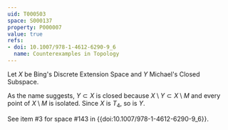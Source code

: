 ```yaml
---
uid: T000503
space: S000137
property: P000007
value: true
refs:
- doi: 10.1007/978-1-4612-6290-9_6
  name: Counterexamples in Topology
---
```


Let $X$ be Bing's Discrete Extension Space and $Y$ Michael's Closed Subspace.

As the name suggests, $Y \subset X$ is closed because $X \setminus Y \subset X \setminus M$ and every point of $X \setminus M$ is isolated. Since $X$ is $T_4$, so is $Y$.

See item #3 for space #143 in {{doi:10.1007/978-1-4612-6290-9_6}}.
